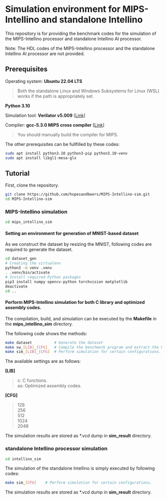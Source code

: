 # Simulation environment for MIPS-Intellino and standalone Intellino
This repository is for providing the benchmark codes for the simulation of the MIPS-Intellino processor and standalone Intellino AI processor.

Note: The HDL codes of the MIPS-Intellino processor and the standalone Intellino AI processor are not provided.


## Prerequisites
Operating system: <b>Ubuntu 22.04 LTS</b>
> Both the standalone Linux and Windows Subsystems for Linux (WSL) works if the path is appropriately set.

<b>Python 3.10</b>

Simulation tool: <b>Verilator v5.009</b> [[Link]](https://verilator.org/guide/latest/install.html)

Compiler: <b>gcc-5.3.0 MIPS cross compiler</b> [[Link]](https://ftp.gnu.org/gnu/gcc/gcc-5.3.0/)
> You should manually build the compiler for MIPS.

The other prerequisites can be fullfilled by these codes:

``` bash
sudo apt install python3.10 python3-pip python3.10-venv
sudo apt install libgl1-mesa-glx
```

## Tutorial

First, clone the repository.

```bash
git clone https://github.com/hopesandbeers/MIPS-Intellino-sim.git
cd MIPS-Intellino-sim
```

### MIPS-Intellino simulation

```bash
cd mips_intellino_sim
```

#### Setting an environment for generation of MNIST-based dataset

As we construct the dataset by resizing the MNIST, following codes are required to generate the dataset.

```bash
cd dataset_gen
# Creating the virtualenv
python3 -m venv .venv
. .venv/bin/activate
# Install required Python packages
pip3 install numpy opencv-python torchvision matplotlib
deactivate
cd ..
```
#### Perform MIPS-Intellino simulation for both C library and optimized assembly codes.

The compilation, build, and simulation can be executed by the <b>Makefile</b> in the <b>mips_intellino_sim</b> directory.

The following code shows the methods:

```bash
make dataset          # Generate the dataset
make sw_[LIB]_[CFG]   # Compile the benchmark program and extract the hex file for simulation.
make sim_[LIB]_[CFG]  # Perform simulation for certain configurations.
```
The available settings are as follows:

<b>[LIB]</b>
> c:  C functions. <br> as: Optimized assembly codes.

<b>[CFG]</b>
> 128 <br> 256 <br> 512 <br> 1024 <br> 2048

The simulation results are stored as *.vcd dump in <b>sim_result</b> directory.

### standalone Intellino processor simulation

```bash
cd intellino_sim
```

The simulation of the standalone Intellino is simply executed by following codes:

```bash
make sim_[CFG]    # Perform simulation for certain configurations.
```

The simulation results are stored as *.vcd dump in <b>sim_result</b> directory.
